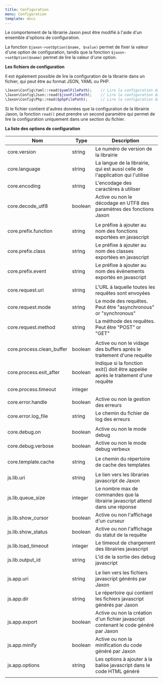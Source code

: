 ```yaml
---
title: Configuration
menu: Configuration
template: docs
---
```


Le comportement de la librairie Jaxon peut être modifié à l'aide d'un ensemble d'options de configuration.

La fonction `$jaxon->setOption($name, $value)` permet de fixer la valeur d'une option de configuration, tandis que la fonction `$jaxon->setOption($name)` permet de lire la valeur d'une option.

**Les fichiers de configuration**

Il est également possible de lire la configuration de la librairie dans un fichier, qui peut être au format JSON, YAML ou PHP.
```php
\Jaxon\Config\Yaml::read($yamlFilePath);    // Lire la configuration dans un fichier YAML.
\Jaxon\Config\Json::read($jsonFilePath);    // Lire la configuration dans un fichier JSON.
\Jaxon\Config\Php::read($phpFilePath);      // Lire la configuration dans un fichier PHP. Le fichier contient du code qui retourne un tableau.
```
Si le fichier contient d'autres données que la configuration de la librairie Jaxon, la fonction `read()` peut prendre un second paramètre qui permet de lire la configuration uniquement dans une section du fichier.

**La liste des options de configuration**

| Nom | Type | Description |
|-----|------|-------------|
| core.version                  | string  | Le numéro de version de la librairie |
| core.language                 | string  | La langue de la librairie, qui est aussi celle de l'application qui l'utilise |
| core.encoding                 | string  | L'encodage des caractères à utiliser |
| core.decode_utf8              | boolean | Active ou non le décodage en UTF8 des paramètres des fonctions Jaxon |
| | | |
| core.prefix.function          | string  | Le préfixe à ajouter au nom des fonctions exportées en javascript |
| core.prefix.class             | string  | Le préfixe à ajouter au nom des classes exportées en javascript |
| core.prefix.event             | string  | Le préfixe à ajouter au nom des évènements exportés en javascript |
| | | |
| core.request.uri              | string  | L'URL à laquelle toutes les requêtes sont envoyées |
| core.request.mode             | string  | Le mode des requêtes. Peut être "asynchronous" or "synchronous" |
| core.request.method           | string  | La méthode des requêtes. Peut être "POST" or "GET" |
| | | |
| core.process.clean_buffer     | boolean | Active ou non le vidage des buffers après le traitement d'une requête |
| core.process.exit_after       | boolean | Indique si la fonction exit() doit être appelée après le traitement d'une requête |
| core.process.timeout          | integer |  |
| | | |
| core.error.handle             | boolean | Active ou non la gestion des erreurs |
| core.error.log_file           | string  | Le chemin du fichier de log des erreurs |
| | | |
| core.debug.on                 | boolean | Active ou non le mode debug |
| core.debug.verbose            | boolean | Active ou non le mode debug verbeux |
| | | |
| core.template.cache           | string  | Le chemin du répertoire de cache des templates |
| | | |
| js.lib.uri                    | string  | Le lien vers les libraries javascript de Jaxon |
| js.lib.queue_size             | integer | Le nombre max de commandes que la librairie javascript attend dans une réponse |
| js.lib.show_cursor            | boolean | Active ou non l'affichage d'un curseur |
| js.lib.show_status            | boolean | Active ou non l'affichage du statut de la requête |
| js.lib.load_timeout           | integer | Le timeout de chargement des librairies javascript |
| js.lib.output_id              | string  | L'id de la sortie des debug javascript |
| | | |
| js.app.uri                    | string  | Le lien vers les fichiers javascript générés par Jaxon |
| js.app.dir                    | string  | Le répertoire qui contient les fichiers javascript générés par Jaxon |
| js.app.export                 | boolean | Active ou non la création d'un fichier javascript contenant le code généré par Jaxon |
| js.app.minify                 | boolean | Active ou non la minification du code généré par Jaxon |
| js.app.options                | string  | Les options à ajouter à la balise javascript dans le code HTML généré |
| | | |
